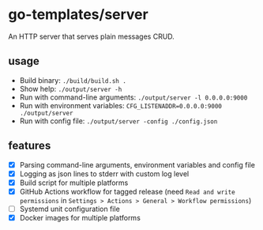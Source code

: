 # go-templates/server
An HTTP server that serves plain messages CRUD.

## usage
* Build binary: `./build/build.sh .`
* Show help: `./output/server -h`
* Run with command-line arguments: `./output/server -l 0.0.0.0:9000`
* Run with environment variables: `CFG_LISTENADDR=0.0.0.0:9000 ./output/server`
* Run with config file: `./output/server -config ./config.json`

## features
* [x] Parsing command-line arguments, environment variables and config file
* [x] Logging as json lines to stderr with custom log level
* [x] Build script for multiple platforms
* [x] GitHub Actions workflow for tagged release (need `Read and write permissions` in `Settings > Actions > General > Workflow permissions`)
* [ ] Systemd unit configuration file
* [x] Docker images for multiple platforms
